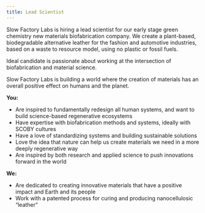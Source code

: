 ```yaml
---
title: Lead Scientist
---
```


Slow Factory Labs is hiring a lead scientist for our early stage green chemistry new materials biofabrication company. We create a plant-based, biodegradable alternative leather for the fashion and automotive industries, based on a waste to resource model, using no plastic or fossil fuels.

Ideal candidate is passionate about working at the intersection of biofabrication and material science.

Slow Factory Labs is building a world where the creation of materials has an overall positive effect on humans and the planet.

**You:**

* Are inspired to fundamentally redesign all human systems, and want to build science-based regenerative ecosystems
* Have expertise with biofabrication methods and systems, ideally with SCOBY cultures
* Have a love of standardizing systems and building sustainable solutions
* Love the idea that nature can help us create materials we need in a more deeply regenerative way
* Are inspired by both research and applied science to push innovations forward in the world


**We:**

* Are dedicated to creating innovative materials that have a positive impact and Earth and its people
* Work with a patented process for curing and producing nanocellulosic “leather”
